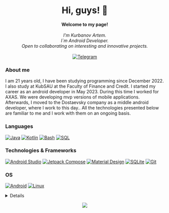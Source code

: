 <h1 align="center">Hi, guys! 👋</h1>

<p align="center">
    <b>Welcome to my page!</b><br><br>
    <i>
        I'm Kurbanov Artem.<br>
        I`m Android Developer.<br>
        Open to collaborating on interesting and innovative projects.<br>
    </i><br>
    <a href='https://t.me/Kurbanov_artem'>
        <img src='https://img.shields.io/badge/Telegram-black?style=flat-square&logo=telegram' alt='Telegram'>
    </a>
</p>

<div>
    <h3>About me</h3>
    <p>I am 21 years old, I have been studying programming since December 2022. I also study at KubSAU at the Faculty of Finance and Credit.
            I started my career as an android developer in May 2023. During this time I worked for AXAS. We were developing mvp versions of mobile applications. Afterwards, I moved to the Dostaevsky company as a middle android developer, where I work to this day.. All the technologies presented below are familiar to me and I work with them on an ongoing basis.
    </p>
</div>

### Languages
[![Java](https://img.shields.io/badge/java-black.svg?style=for-the-badge&logo=openjdk)](https://github.com/akurbanoff)
[![Kotlin](https://img.shields.io/badge/Kotlin-black?&style=for-the-badge&logo=kotlin)](https://github.com/akurbanoff)
[![Bash](https://img.shields.io/badge/bash-black?style=for-the-badge&logo=gnu-bash&logoColor=white)](https://github.com/akurbanoff)
[![SQL](https://img.shields.io/badge/sql-black?style=for-the-badge&logo=mysql)](https://github.com/akurbanoff)

### Technologies & Frameworks
[![Android Studio](https://img.shields.io/badge/Android_Studio-black?style=for-the-badge&logo=android-studio&logoColor=white)](https://github.com/akurbanoff)
[![Jetpack Compose](https://img.shields.io/badge/Jetpack%20Compose-black?logo=jetpackcompose&logoColor=white&style=for-the-badge)](https://github.com/akurbanoff)
[![Material Design](https://img.shields.io/badge/Material%20Design-black?logo=materialdesign&logoColor=white&style=for-the-badge)](https://github.com/akurbanoff)
[![SQLite](https://img.shields.io/badge/SQLite-black?style=for-the-badge&logo=sqlite&logoColor=white)](https://github.com/akurbanoff)
[![Git](https://img.shields.io/badge/git-black?style=for-the-badge&logo=git)](https://github.com/akurbanoff)

### OS
[![Android](https://img.shields.io/badge/Android-black?style=for-the-badge&logo=android&logoColor=white)](https://github.com/akurbanoff)
[![Linux](https://img.shields.io/badge/linux-black?style=for-the-badge&logo=Linux)](https://github.com/akurbanoff)

<details>
<p align="center">
  <a href="https://github.com/akurbanoff">
    <img src="http://github-profile-summary-cards.vercel.app/api/cards/profile-details?username=akurbanoff&theme=transparent" />
  </a>
  <a href="https://github.com/akurbanoff">
    <img src="https://github-readme-streak-stats.herokuapp.com/?user=akurbanoff&hide_border=true&card_width=338&theme=transparent" />
  </a>
  <a href="https://github.com/akurbanoff">
    <img src="http://github-profile-summary-cards.vercel.app/api/cards/stats?username=akurbanoff&theme=transparent" />
  </a>
</p>
</details>

<p align="center">
  <a href="https://github.com/akurbanoff">
    <img src="https://komarev.com/ghpvc/?username=akurbanoff&color=blue&style=flat)" />
  </a>
</p>
